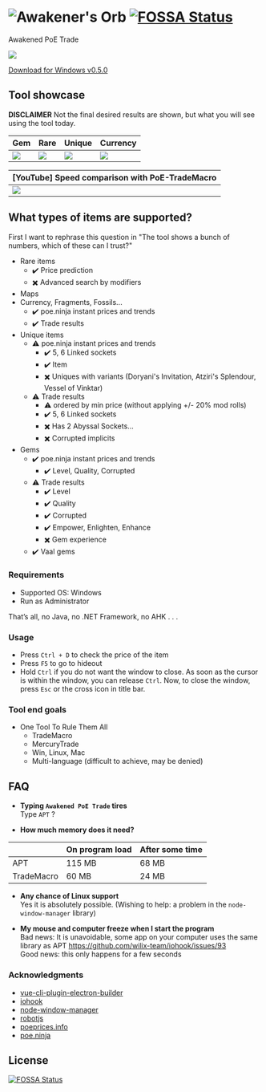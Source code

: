 # ![Awakener's Orb](https://web.poecdn.com/image/Art/2DItems/Currency/TransferOrb.png) [![FOSSA Status](https://app.fossa.io/api/projects/git%2Bgithub.com%2FSnosMe%2Fawakened-poe-trade.svg?type=shield)](https://app.fossa.io/projects/git%2Bgithub.com%2FSnosMe%2Fawakened-poe-trade?ref=badge_shield)
Awakened PoE Trade

[![](https://img.shields.io/github/downloads/SnosMe/awakened-poe-trade/total?color=%23000&label=Players%20using%20this%20tool%20%28Downloads%29&style=flat-square)](https://github.com/SnosMe/awakened-poe-trade/releases/download/v0.5.0/Awakened-PoE-Trade-Setup-0.5.0.exe "")

[Download for Windows v0.5.0](https://github.com/SnosMe/awakened-poe-trade/releases/download/v0.5.0/Awakened-PoE-Trade-Setup-0.5.0.exe)

## Tool showcase

**DISCLAIMER** Not the final desired results are shown, but what you will see using the tool today.

| Gem | Rare | Unique | Currency |
|-----|------|--------|----------|
| ![](./showcase/gem.png?raw=true) | ![](./showcase/rare.png?raw=true) | ![](./showcase/unique.png?raw=true) | ![](./showcase/currency.png?raw=true) |

| [YouTube] Speed comparison with PoE-TradeMacro |
|-----|
| [![](http://img.youtube.com/vi/PCohkEmWRT8/0.jpg)](http://www.youtube.com/watch?v=PCohkEmWRT8 "") |

## What types of items are supported?
First I want to rephrase this question in "The tool shows a bunch of numbers, which of these can I trust?"
- Rare items
  - :heavy_check_mark: Price prediction
  - :heavy_multiplication_x: Advanced search by modifiers
- Maps
- Currency, Fragments, Fossils...
  - :heavy_check_mark: poe.ninja instant prices and trends
  - :heavy_check_mark: Trade results
- Unique items
  - :warning: poe.ninja instant prices and trends
    - :heavy_check_mark: 5, 6 Linked sockets
    - :heavy_check_mark: Item
    - :heavy_multiplication_x: Uniques with variants (Doryani's Invitation, Atziri's Splendour, Vessel of Vinktar)
  - :warning: Trade results
    - :warning: ordered by min price (without applying +/- 20% mod rolls)
    - :heavy_check_mark: 5, 6 Linked sockets
    - :heavy_multiplication_x: Has 2 Abyssal Sockets...
    - :heavy_multiplication_x: Corrupted implicits
- Gems
  - :heavy_check_mark: poe.ninja instant prices and trends
    - :heavy_check_mark: Level, Quality, Corrupted
  - :warning: Trade results
    - :heavy_check_mark: Level
    - :heavy_check_mark: Quality
    - :heavy_check_mark: Corrupted
    - :heavy_check_mark: Empower, Enlighten, Enhance
    - :heavy_multiplication_x: Gem experience
  - :heavy_check_mark: Vaal gems

### Requirements
- Supported OS: Windows
- Run as Administrator

That’s all, no Java, no .NET Framework, no AHK . . .

### Usage
- Press `Ctrl + D` to check the price of the item
- Press `F5` to go to hideout
- Hold `Ctrl` if you do not want the window to close. As soon as the cursor is within the window, you can release `Ctrl`. Now, to close the window, press `Esc` or the cross icon in title bar.

### Tool end goals
- One Tool To Rule Them All
  - TradeMacro
  - MercuryTrade
  - Win, Linux, Mac
  - Multi-language (difficult to achieve, may be denied)

## FAQ

- **Typing `Awakened PoE Trade` tires**\
Type `APT` ?

- **How much memory does it need?**

|    | On program load | After some time |
|----|-----------------|-----------------|
| APT | 115 MB         | 68 MB |
| TradeMacro | 60 MB   | 24 MB |

- **Any chance of Linux support**\
Yes it is absolutely possible. (Wishing to help: a problem in the `node-window-manager` library)

- **My mouse and computer freeze when I start the program**\
Bad news: It is unavoidable, some app on your computer uses the same library as APT https://github.com/wilix-team/iohook/issues/93 \
Good news: this only happens for a few seconds


### Acknowledgments

- [vue-cli-plugin-electron-builder](https://github.com/nklayman/vue-cli-plugin-electron-builder)
- [iohook](https://github.com/wilix-team/iohook)
- [node-window-manager](https://github.com/sentialx/node-window-manager)
- [robotjs](https://github.com/octalmage/robotjs)
- [poeprices.info](https://www.poeprices.info/)
- [poe.ninja](https://poe.ninja/)


## License
[![FOSSA Status](https://app.fossa.io/api/projects/git%2Bgithub.com%2FSnosMe%2Fawakened-poe-trade.svg?type=large)](https://app.fossa.io/projects/git%2Bgithub.com%2FSnosMe%2Fawakened-poe-trade?ref=badge_large)